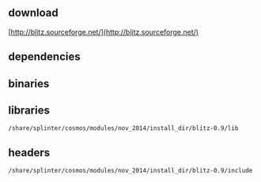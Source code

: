 ## download

[http://blitz.sourceforge.net/](http://blitz.sourceforge.net/)

## dependencies

## binaries

	

## libraries

	/share/splinter/cosmos/modules/nov_2014/install_dir/blitz-0.9/lib

## headers

	/share/splinter/cosmos/modules/nov_2014/install_dir/blitz-0.9/include
